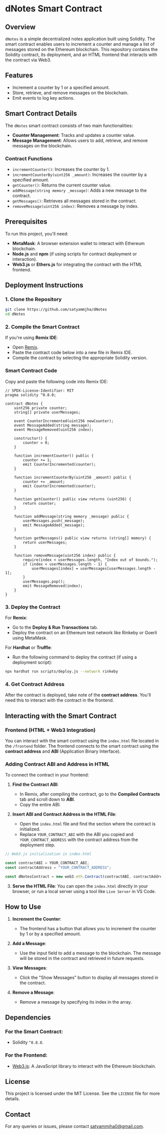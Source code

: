 
# **dNotes Smart Contract**

## **Overview**
`dNotes` is a simple decentralized notes application built using Solidity. The smart contract enables users to increment a counter and manage a list of messages stored on the Ethereum blockchain. This repository contains the Solidity contract, its deployment, and an HTML frontend that interacts with the contract via Web3.



## **Features**

- Increment a counter by 1 or a specified amount.
- Store, retrieve, and remove messages on the blockchain.
- Emit events to log key actions.
  


## **Smart Contract Details**

The `dNotes` smart contract consists of two main functionalities:
- **Counter Management**: Tracks and updates a counter value.
- **Message Management**: Allows users to add, retrieve, and remove messages on the blockchain.

### **Contract Functions**
- `incrementCounter()`: Increases the counter by 1.
- `incrementCounterBy(uint256 _amount)`: Increases the counter by a specified amount.
- `getCounter()`: Returns the current counter value.
- `addMessage(string memory _message)`: Adds a new message to the contract.
- `getMessages()`: Retrieves all messages stored in the contract.
- `removeMessage(uint256 index)`: Removes a message by index.





## **Prerequisites**

To run this project, you'll need:

- **MetaMask**: A browser extension wallet to interact with Ethereum blockchain.
- **Node.js** and **npm** (if using scripts for contract deployment or interaction).
- **Web3.js** or **Ethers.js** for integrating the contract with the HTML frontend.



## **Deployment Instructions**

### 1. **Clone the Repository**

```bash
git clone https://github.com/satyammjha/dNotes
cd dNotes
```

### 2. **Compile the Smart Contract**

If you're using **Remix IDE**:
- Open [Remix](https://remix.ethereum.org/).
- Paste the contract code below into a new file in Remix IDE.
- Compile the contract by selecting the appropriate Solidity version.

### **Smart Contract Code**

Copy and paste the following code into Remix IDE:

```solidity
// SPDX-License-Identifier: MIT
pragma solidity ^0.8.0;

contract dNotes {
    uint256 private counter;
    string[] private userMessages;

    event CounterIncremented(uint256 newCounter);
    event MessageAdded(string message);
    event MessageRemoved(uint256 index);

    constructor() {
        counter = 0;
    }

    function incrementCounter() public {
        counter += 1;
        emit CounterIncremented(counter);
    }

    function incrementCounterBy(uint256 _amount) public {
        counter += _amount;
        emit CounterIncremented(counter);
    }

    function getCounter() public view returns (uint256) {
        return counter;
    }

    function addMessage(string memory _message) public {
        userMessages.push(_message);
        emit MessageAdded(_message);
    }

    function getMessages() public view returns (string[] memory) {
        return userMessages;
    }

    function removeMessage(uint256 index) public {
        require(index < userMessages.length, "Index out of bounds.");
        if (index < userMessages.length - 1) {
            userMessages[index] = userMessages[userMessages.length - 1];
        }
        userMessages.pop();
        emit MessageRemoved(index);
    }
}
```

### 3. **Deploy the Contract**

For **Remix**:
- Go to the **Deploy & Run Transactions** tab.
- Deploy the contract on an Ethereum test network like Rinkeby or Goerli using MetaMask.

For **Hardhat** or **Truffle**:
- Run the following command to deploy the contract (if using a deployment script):
```bash
npx hardhat run scripts/deploy.js --network rinkeby
```

### 4. **Get Contract Address**
After the contract is deployed, take note of the **contract address**. You'll need this to interact with the contract in the frontend.



## **Interacting with the Smart Contract**

### **Frontend (HTML + Web3 Integration)**

You can interact with the smart contract using the `index.html` file located in the `/frontend` folder. The frontend connects to the smart contract using the **contract address** and **ABI** (Application Binary Interface).

### **Adding Contract ABI and Address in HTML**

To connect the contract in your frontend:

1. **Find the Contract ABI**:
   - In Remix, after compiling the contract, go to the **Compiled Contracts** tab and scroll down to **ABI**.
   - Copy the entire ABI.

2. **Insert ABI and Contract Address in the HTML File**:
   - Open the `index.html` file and find the section where the contract is initialized.
   - Replace `YOUR_CONTRACT_ABI` with the ABI you copied and `YOUR_CONTRACT_ADDRESS` with the contract address from the deployment step.

```javascript
// Web3.js initialization in index.html

const contractABI = YOUR_CONTRACT_ABI;
const contractAddress = "YOUR_CONTRACT_ADDRESS";

const dNotesContract = new web3.eth.Contract(contractABI, contractAddress);
```

3. **Serve the HTML File**:
   You can open the `index.html` directly in your browser, or run a local server using a tool like `Live Server` in VS Code.



## **How to Use**

1. **Increment the Counter**:
   - The frontend has a button that allows you to increment the counter by 1 or by a specified amount.

2. **Add a Message**:
   - Use the input field to add a message to the blockchain. The message will be stored in the contract and retrieved in future requests.

3. **View Messages**:
   - Click the "Show Messages" button to display all messages stored in the contract.

4. **Remove a Message**:
   - Remove a message by specifying its index in the array.



## **Dependencies**

### For the Smart Contract:
- Solidity `^0.8.0`.

### For the Frontend:
- [Web3.js](https://web3js.readthedocs.io/): A JavaScript library to interact with the Ethereum blockchain.



## **License**

This project is licensed under the MIT License. See the `LICENSE` file for more details.



## **Contact**

For any queries or issues, please contact [satyammjha0@gmail.com](mailto:satyammjha0@gmail.com).